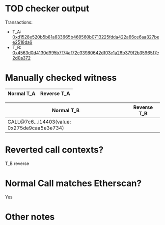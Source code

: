 # TOD checker output

Transactions:
- T_A: [0xd1528e520b5b81a633665b469560b0713225fdda422a66ce6aa327bee2518da6](https://etherscan.io/tx/0xd1528e520b5b81a633665b469560b0713225fdda422a66ce6aa327bee2518da6)
- T_B: [0x4563d0d4130d995b7f74af72e33980642df03c1a26b379f2b35965f7e2d0a372](https://etherscan.io/tx/0x4563d0d4130d995b7f74af72e33980642df03c1a26b379f2b35965f7e2d0a372)


# Manually checked witness


| Normal T_A    | Reverse T_A   |
|---------------|---------------|

| Normal T_B                                   | Reverse T_B |
|----------------------------------------------|-------------|
| CALL@7c6...:14403(value: 0x275de9caa5e3e734) | <reverted>  |


# Reverted call contexts?

T_B reverse

# Normal Call matches Etherscan?

Yes

# Other notes
